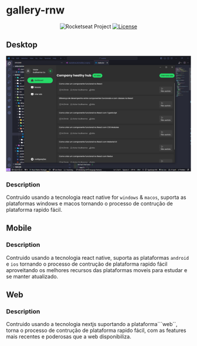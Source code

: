 # gallery-rnw

<p align="center">
  <img src="https://img.shields.io/static/v1?label=gallery-rnw&message=Education&color=25DA67&labelColor=202024" alt="Rocketseat Project" />
  <a href="LICENSE"><img  src="https://img.shields.io/static/v1?label=version 0.20.0&message=MIT&color=25DA67&labelColor=202024" alt="License"></a>
</p>

## Desktop
<img src="preview.png" alt="preview desktop project" />

### Description

Contruido usando a tecnologia react native for ```windows``` & ```macos```, suporta as plataformas windows e macos tornando o processo de contrução de plataforma rapido fácil.


## Mobile
<!-- <img src="preview.png" alt="preview desktop project" /> -->

### Description

Contruido usando a tecnologia react native, suporta as plataformas ```android``` e ```ios``` tornando o processo de contrução de plataforma rapido fácil aproveitando os melhores recursos das plataformas moveis para estudar e se manter atualizado.

## Web
<!-- <img src="preview.png" alt="preview desktop project" /> -->

### Description

Contruido usando a tecnologia nextjs suportando a plataforma```web``, torna o processo de contrução de plataforma rapido fácil, com as features mais recentes e poderosas que a web disponibiliza.
